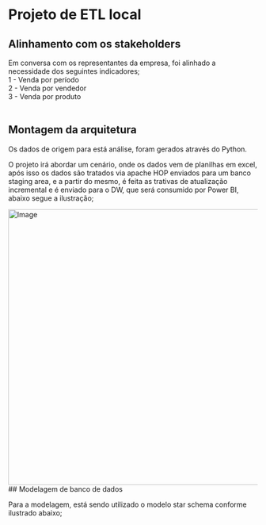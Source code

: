 # Projeto de ETL local

## Alinhamento com os stakeholders <br>
Em conversa com os representantes da empresa, foi alinhado a necessidade dos seguintes indicadores; <br>
1 - Venda por período <br>
2 - Venda por vendedor <br>
3 - Venda por produto <br>
<br>
## Montagem da arquitetura

Os dados de origem  para está análise, foram gerados através do Python.

O projeto irá abordar um cenário, onde os dados vem de planilhas em excel, após isso os dados são tratados via apache HOP enviados para um banco staging area, e a partir do mesmo, é feita as trativas de atualização incremental e é enviado para o DW, que será consumido por Power BI, abaixo segue a ilustração;

<img width="1187" height="556" alt="Image" src="https://github.com/user-attachments/assets/f3d9b9e6-9fa6-4db2-86de-3515fc33011b" />
<br>
## Modelagem de banco de dados

Para a modelagem, está sendo utilizado o modelo star schema conforme ilustrado abaixo;

